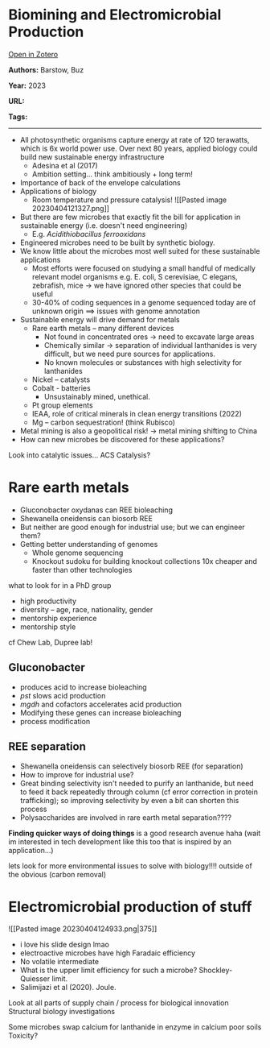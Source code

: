 # Biomining and Electromicrobial Production
[Open in Zotero](zotero://select/items/@_ac)

**Authors:** Barstow, Buz

**Year:** 2023

**URL:** 

**Tags:**

---

- All photosynthetic organisms capture energy at rate of 120 terawatts, which is 6x world power use. Over next 80 years, applied biology could build new sustainable energy infrastructure
	- Adesina et al (2017)
	- Ambition setting... think ambitiously + long term! 
- Importance of back of the envelope calculations 
- Applications of biology
	- Room temperature and pressure catalysis! 
![[Pasted image 20230404121327.png]]
- But there are few microbes that exactly fit the bill for application in sustainable energy (i.e. doesn't need engineering) 
	- E.g. *Acidithiobacillus ferrooxidans*
- Engineered microbes need to be built by synthetic biology. 
- We know little about the microbes most well suited for these sustainable applications 
	- Most efforts were focused on studying a small handful of medically relevant model organisms e.g. E. coli, S cerevisiae, C elegans, zebrafish, mice -> we have ignored other species that could be useful
	- 30-40% of coding sequences in a genome sequenced today are of unknown origin ==> issues with genome annotation 
- Sustainable energy will drive demand for metals 
	- Rare earth metals – many different devices 
		- Not found in concentrated ores -> need to excavate large areas 
		- Chemically similar -> separation of individual lanthanides is very difficult, but we need pure sources for applications. 
		- No known molecules or substances with high selectivity for lanthanides 
	- Nickel – catalysts
	- Cobalt - batteries
		- Unsustainably mined, unethical. 
	- Pt group elements 
	- IEAA, role of critical minerals in clean energy transitions (2022)
	- Mg – carbon sequestration! (think Rubisco)
- Metal mining is also a geopolitical risk! -> metal mining shifting to China 
- How can new microbes be discovered for these applications? 

Look into catalytic issues... ACS Catalysis? 

# Rare earth metals
- Gluconobacter oxydanas can REE bioleaching
- Shewanella oneidensis can biosorb REE 
- But neither are good enough for industrial use; but we can engineer them? 
- Getting better understanding of genomes 
	- Whole genome sequencing 
	- Knockout sudoku for building knockout collections 10x cheaper and faster than other technologies 

what to look for in a PhD group
- high productivity 
- diversity – age, race, nationality, gender 
- mentorship experience
- mentorship style 

cf Chew Lab, Dupree lab! 

## Gluconobacter
- produces acid to increase bioleaching 
- *pst* slows acid production 
- *mgdh* and cofactors accelerates acid production 
- Modifying these genes can increase bioleaching 
- process modification 

## REE separation 
- Shewanella oneidensis can selectively biosorb REE (for separation)
- How to improve for industrial use? 
- Great binding selectivity isn't needed to purify an lanthanide, but need to feed it back repeatedly through column (cf error correction in protein trafficking); so improving selectivity by even a bit can shorten this process 
- Polysaccharides are involved in rare earth metal separation???? 

**Finding quicker ways of doing things** is a good research avenue haha 
(wait im interested in tech development like this too that is inspired by an application...)

lets look for more environmental issues to solve with biology!!!! 
outside of the obvious (carbon removal)

# Electromicrobial production of stuff
![[Pasted image 20230404124933.png|375]]

- i love his slide design lmao 
- electroactive microbes have high Faradaic efficiency
- No volatile intermediate
- What is the upper limit efficiency for such a microbe? Shockley-Quiesser limit. 
- Salimijazi et al (2020). Joule. 

Look at all parts of supply chain / process for biological innovation 
Structural biology investigations 

Some microbes swap calcium for lanthanide in enzyme in calcium poor soils 
Toxicity? 